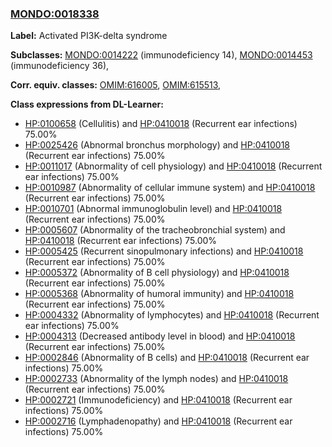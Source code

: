 
### [MONDO:0018338](http://purl.obolibrary.org/obo/MONDO_0018338)
**Label:** Activated PI3K-delta syndrome

**Subclasses:** [MONDO:0014222](http://purl.obolibrary.org/obo/MONDO_0014222) (immunodeficiency 14), [MONDO:0014453](http://purl.obolibrary.org/obo/MONDO_0014453) (immunodeficiency 36), 

**Corr. equiv. classes:** [OMIM:616005](http://purl.obolibrary.org/obo/OMIM_616005), [OMIM:615513](http://purl.obolibrary.org/obo/OMIM_615513), 

**Class expressions from DL-Learner:**

- [HP:0100658](http://purl.obolibrary.org/obo/HP_0100658) (Cellulitis) and [HP:0410018](http://purl.obolibrary.org/obo/HP_0410018) (Recurrent ear infections) 75.00%
- [HP:0025426](http://purl.obolibrary.org/obo/HP_0025426) (Abnormal bronchus morphology) and [HP:0410018](http://purl.obolibrary.org/obo/HP_0410018) (Recurrent ear infections) 75.00%
- [HP:0011017](http://purl.obolibrary.org/obo/HP_0011017) (Abnormality of cell physiology) and [HP:0410018](http://purl.obolibrary.org/obo/HP_0410018) (Recurrent ear infections) 75.00%
- [HP:0010987](http://purl.obolibrary.org/obo/HP_0010987) (Abnormality of cellular immune system) and [HP:0410018](http://purl.obolibrary.org/obo/HP_0410018) (Recurrent ear infections) 75.00%
- [HP:0010701](http://purl.obolibrary.org/obo/HP_0010701) (Abnormal immunoglobulin level) and [HP:0410018](http://purl.obolibrary.org/obo/HP_0410018) (Recurrent ear infections) 75.00%
- [HP:0005607](http://purl.obolibrary.org/obo/HP_0005607) (Abnormality of the tracheobronchial system) and [HP:0410018](http://purl.obolibrary.org/obo/HP_0410018) (Recurrent ear infections) 75.00%
- [HP:0005425](http://purl.obolibrary.org/obo/HP_0005425) (Recurrent sinopulmonary infections) and [HP:0410018](http://purl.obolibrary.org/obo/HP_0410018) (Recurrent ear infections) 75.00%
- [HP:0005372](http://purl.obolibrary.org/obo/HP_0005372) (Abnormality of B cell physiology) and [HP:0410018](http://purl.obolibrary.org/obo/HP_0410018) (Recurrent ear infections) 75.00%
- [HP:0005368](http://purl.obolibrary.org/obo/HP_0005368) (Abnormality of humoral immunity) and [HP:0410018](http://purl.obolibrary.org/obo/HP_0410018) (Recurrent ear infections) 75.00%
- [HP:0004332](http://purl.obolibrary.org/obo/HP_0004332) (Abnormality of lymphocytes) and [HP:0410018](http://purl.obolibrary.org/obo/HP_0410018) (Recurrent ear infections) 75.00%
- [HP:0004313](http://purl.obolibrary.org/obo/HP_0004313) (Decreased antibody level in blood) and [HP:0410018](http://purl.obolibrary.org/obo/HP_0410018) (Recurrent ear infections) 75.00%
- [HP:0002846](http://purl.obolibrary.org/obo/HP_0002846) (Abnormality of B cells) and [HP:0410018](http://purl.obolibrary.org/obo/HP_0410018) (Recurrent ear infections) 75.00%
- [HP:0002733](http://purl.obolibrary.org/obo/HP_0002733) (Abnormality of the lymph nodes) and [HP:0410018](http://purl.obolibrary.org/obo/HP_0410018) (Recurrent ear infections) 75.00%
- [HP:0002721](http://purl.obolibrary.org/obo/HP_0002721) (Immunodeficiency) and [HP:0410018](http://purl.obolibrary.org/obo/HP_0410018) (Recurrent ear infections) 75.00%
- [HP:0002716](http://purl.obolibrary.org/obo/HP_0002716) (Lymphadenopathy) and [HP:0410018](http://purl.obolibrary.org/obo/HP_0410018) (Recurrent ear infections) 75.00%


